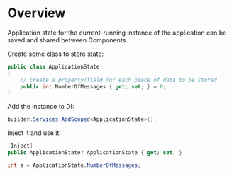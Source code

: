# Overview
Application state for the current-running instance of the application can be saved and shared between Components.

Create some class to store state:
```cs
public class ApplicationState
{
    // create a property/field for each piece of data to be stored
    public int NumberOfMessages { get; set; } = 0;
}
```

Add the instance to DI:
```cs
builder.Services.AddScoped<ApplicationState>();
```

Inject it and use it:
```cs
[Inject]
public ApplicationState? ApplicationState { get; set; }

int a = ApplicationState.NumberOfMessages;
